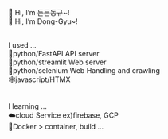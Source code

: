 👋 Hi, I’m 든든동규~!<br>
👋 Hi, I’m Dong-Gyu~!<br><br>

I used ...<br>
🐍python/FastAPI API server<br>
🐍python/streamlit Web server<br>
🐍python/selenium Web Handling and crawling<br>
🕸️javascript/HTMX<br><br>

I learning ...<br>
☁️cloud Service ex)firebase, GCP<br>
🐋Docker > container, build ...<br>
